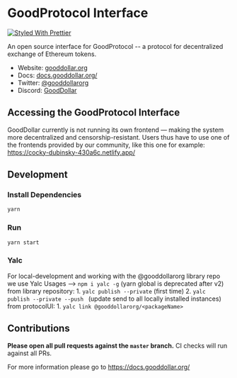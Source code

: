 # GoodProtocol Interface

[![Styled With Prettier](https://img.shields.io/badge/code_style-prettier-ff69b4.svg)](https://prettier.io/)

An open source interface for GoodProtocol -- a protocol for decentralized exchange of Ethereum tokens.

- Website: [gooddollar.org](https://gooddollar.org/)
- Docs: [docs.gooddollar.org/](https://docs.gooddollar.org/)
- Twitter: [@gooddollarorg](https://twitter.com/gooddollarorg?ref_src=twsrc%5Egoogle%7Ctwcamp%5Eserp%7Ctwgr%5Eauthor)
- Discord: [GoodDollar](https://discord.gg/94g9svgz)

## Accessing the GoodProtocol Interface

GoodDollar currently is not running its own frontend — making the system more decentralized and censorship-resistant.
Users thus have to use one of the frontends provided by our community, like this one for example:
https://cocky-dubinsky-430a6c.netlify.app/ 

## Development

### Install Dependencies

```bash
yarn
```

### Run

```bash
yarn start
```

### Yalc
For local-development and working with the @gooddollarorg library repo we use Yalc
Usages -->
  ```npm i yalc -g``` (yarn global is deprecated after v2)
  from library repository:
    1. ```yalc publish --private``` (first time)
    2. ```yalc publish --private --push ``` (update send to all locally installed instances)
  from protocolUI:
    1. ```yalc link @gooddollarorg/<packageName>```

## Contributions

**Please open all pull requests against the `master` branch.**
CI checks will run against all PRs.

For more information please go to https://docs.gooddollar.org/
